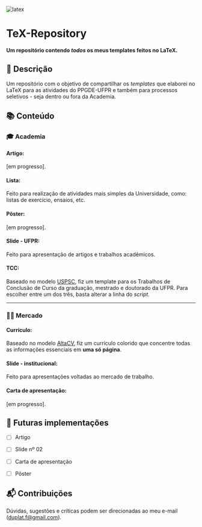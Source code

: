 
<!-- Imagem -->
![latex](https://github.com/felipeduplat/private/blob/7590f0cb1c87be0f053830d160bc0d09d4ee5888/001.png)


<!-- Título -->
# TeX-Repository

**Um repositório contendo _todos_ os meus templates feitos no LaTeX.**


<!-- Descrição -->
## :loudspeaker: Descrição

Um repositório com o objetivo de compartilhar os _templates_ que elaborei no LaTeX para as atividades do PPGDE-UFPR e também para processos seletivos - seja dentro ou fora da Academia.



<!-- Bloco 01 - conteúdo -->
## :books: Conteúdo

<!-- Academia -->
### :mortar_board: Academia

#### Artigo:

[em progresso].

#### Lista:

Feito para realização de atividades mais simples da Universidade, como: listas de exercício, ensaios, etc.

#### Pôster:

[em progresso].

#### Slide - UFPR:

Feito para apresentação de artigos e trabalhos acadêmicos.

#### TCC:

Baseado no modelo [USPSC](http://biblioteca.puspsc.usp.br/index.php/pacote-uspsc-modelo-para-teses-e-dissertacoes-em-latex/), fiz um template para os Trabalhos de Conclusão de Curso da graduação, mestrado e doutorado da UFPR. Para escolher entre um dos três, basta alterar a linha do _script_.


---


<!-- Mercado -->
### :office_worker: Mercado

#### Currículo:

Baseado no modelo [AltaCV](https://pt.overleaf.com/latex/templates/altacv-template/trgqjpwnmtgv), fiz um currículo colorido que concentre todas as informações essenciais em **uma só página**.

#### Slide - institucional:

Feito para apresentações voltadas ao mercado de trabalho.

#### Carta de apresentação:

[em progresso].



<!-- Bloco 02 - calendário -->
## :calendar: Futuras implementações

- [ ] Artigo
- [ ] Slide nº 02
- [ ] Carta de apresentação
- [ ] Pôster



<!-- Bloco 03 - contribuições -->
## :mailbox_with_mail: Contribuições 

Dúvidas, sugestões e críticas podem ser direcionadas ao meu e-mail (duplat.f@gmail.com).


